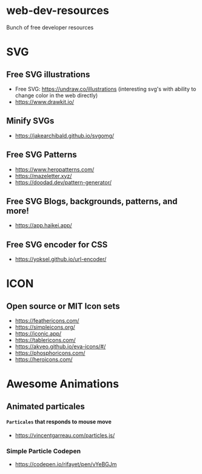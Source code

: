 # web-dev-resources
Bunch of free developer resources

# SVG

## Free SVG illustrations
- Free SVG: https://undraw.co/illustrations (interesting svg's with ability to change color in the web directly)
- https://www.drawkit.io/


## Minify SVGs
- https://jakearchibald.github.io/svgomg/

## Free SVG Patterns
- https://www.heropatterns.com/
- https://mazeletter.xyz/
- https://doodad.dev/pattern-generator/

## Free SVG Blogs, backgrounds, patterns, and more! 
- https://app.haikei.app/

## Free SVG encoder for CSS
- https://yoksel.github.io/url-encoder/


# ICON
## Open source or MIT Icon sets
- https://feathericons.com/
- https://simpleicons.org/
- https://iconic.app/
- https://tablericons.com/
- https://akveo.github.io/eva-icons/#/
- https://phosphoricons.com/
- https://heroicons.com/


# Awesome Animations
## Animated particales
#### `Particales` that responds to mouse move
- https://vincentgarreau.com/particles.js/

### Simple Particle Codepen
- https://codepen.io/rifayet/pen/vYeBGJm
